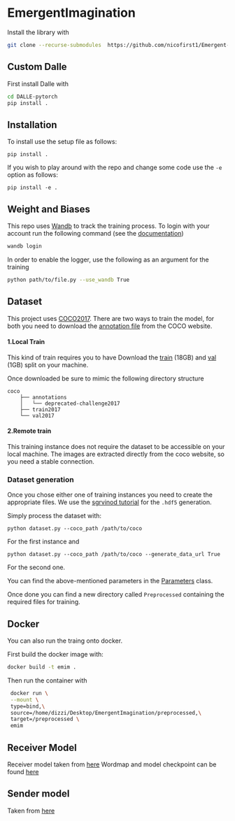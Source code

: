# EmergentImagination

Install the library with
```bash
git clone --recurse-submodules  https://github.com/nicofirst1/Emergent-ImageNation

```

## Custom Dalle


First install Dalle with 
```bash
cd DALLE-pytorch
pip install .
```

## Installation
To install use the setup file as follows:
```
pip install .
```

If you wish to play around with the repo and change some code use the `-e` option as follows:

```
pip install -e .

```

## Weight and Biases
This repo uses [Wandb](https://wandb.ai/home) to track the training process.
To login with your account run the following command (see the [documentation](https://docs.wandb.ai/quickstart))
```bash
wandb login
```
In order to enable the logger, use the following as an argument for the training
```bash
python path/to/file.py --use_wandb True
```


## Dataset 
This project uses [COCO2017](https://cocodataset.org/#download). 
There are two ways to train the model, for both you need to download the [annotation file](http://images.cocodataset.org/annotations/annotations_trainval2017.zip) from the COCO website.


#### 1.Local Train
This kind of train requires you to have Download the [train](http://images.cocodataset.org/zips/train2017.zip) (18GB)
and [val](http://images.cocodataset.org/zips/val2017.zip) (1GB) split on your machine.

Once downloaded be sure to mimic the following directory structure
```
coco
    ├── annotations
    │   └── deprecated-challenge2017
    ├── train2017
    └── val2017
```



#### 2.Remote train
This training instance does not require the dataset to be accessible on your local machine. The images are extracted directly from the coco website, so you need a stable connection.

### Dataset generation
Once you chose either one of training instances you need to create the appropriate files.
We use the [sgrvinod tutorial](https://github.com/sgrvinod/a-PyTorch-Tutorial-to-Image-Captioning) for the `.hdf5` generation.

Simply process the dataset with:
```
python dataset.py --coco_path /path/to/coco 
```
For the first instance and 

```
python dataset.py --coco_path /path/to/coco --generate_data_url True
```
For the second one.

You can find the above-mentioned parameters in the [Parameters](./src/Parameters.py) class.

Once done you can find a new directory called `Preprocessed` containing the required files for training. 


## Docker
You can also run the traing onto docker. 

First build the docker image with:
```bash
docker build -t emim .    
```

Then run the container with 
```bash
 docker run \
 --mount \
 type=bind,\
 source=/home/dizzi/Desktop/EmergentImagination/preprocessed,\
 target=/preprocessed \
 emim          
```

## Receiver Model
Receiver model taken from [here](https://github.com/sgrvinod/a-PyTorch-Tutorial-to-Image-Captioning/blob/master/models.py)
Wordmap and model checkpoint can be found [here](https://drive.google.com/drive/folders/189VY65I_n4RTpQnmLGj7IzVnOF6dmePC)


## Sender model 
Taken from [here](https://github.com/lucidrains/DALLE-pytorch)
